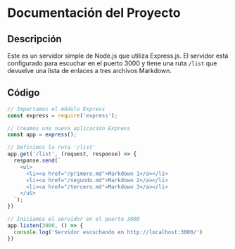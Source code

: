 # Documentación del Proyecto

## Descripción

Este es un servidor simple de Node.js que utiliza Express.js. El servidor está configurado para escuchar en el puerto 3000 y tiene una ruta `/list` que devuelve una lista de enlaces a tres archivos Markdown.

## Código

```javascript
// Importamos el módulo Express
const express = require('express');

// Creamos una nueva aplicación Express
const app = express();

// Definimos la ruta '/list'
app.get('/list', (request, response) => {
  response.send(`
    <ul>
      <li><a href="/primero.md">Markdown 1</a></li>
      <li><a href="/segundo.md">Markdown 2</a></li>
      <li><a href="/tercero.md">Markdown 3</a></li>
    </ul>
  `);
})

// Iniciamos el servidor en el puerto 3000
app.listen(3000, () => {
  console.log('Servidor escuchando en http://localhost:3000/')
})

